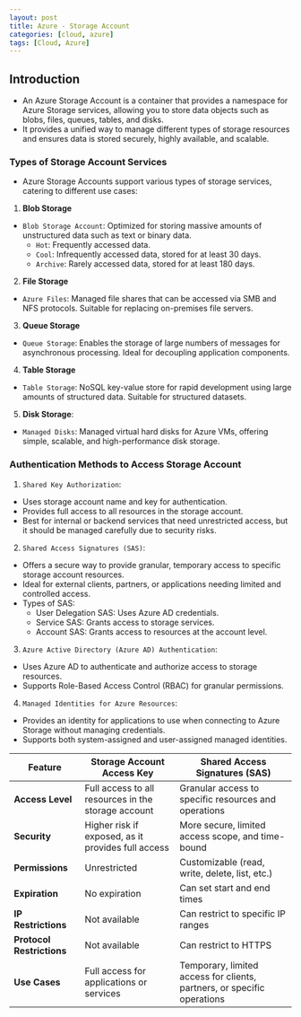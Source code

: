 ```yaml
---
layout: post
title: Azure - Storage Account
categories: [cloud, azure]
tags: [Cloud, Azure]
---
```


## Introduction
- An Azure Storage Account is a container that provides a namespace for Azure Storage services, allowing you to store data objects such as blobs, files, queues, tables, and disks. 
- It provides a unified way to manage different types of storage resources and ensures data is stored securely, highly available, and scalable.

### Types of Storage Account Services
- Azure Storage Accounts support various types of storage services, catering to different use cases:

1. **Blob Storage**
- `Blob Storage Account`: Optimized for storing massive amounts of unstructured data such as text or binary data.
    + `Hot`: Frequently accessed data.
    + `Cool`: Infrequently accessed data, stored for at least 30 days.
    + `Archive`: Rarely accessed data, stored for at least 180 days.

2. **File Storage**
- `Azure Files`: Managed file shares that can be accessed via SMB and NFS protocols. Suitable for replacing on-premises file servers.

3. **Queue Storage**
- `Queue Storage`: Enables the storage of large numbers of messages for asynchronous processing. Ideal for decoupling application components.

4. **Table Storage**
- `Table Storage`: NoSQL key-value store for rapid development using large amounts of structured data. Suitable for structured datasets.

5. **Disk Storage**:
- `Managed Disks`: Managed virtual hard disks for Azure VMs, offering simple, scalable, and high-performance disk storage.

### Authentication Methods to Access Storage Account
1. `Shared Key Authorization`:
- Uses storage account name and key for authentication.
- Provides full access to all resources in the storage account.
- Best for internal or backend services that need unrestricted access, but it should be managed carefully due to security risks.

2. `Shared Access Signatures (SAS)`:
- Offers a secure way to provide granular, temporary access to specific storage account resources. 
- Ideal for external clients, partners, or applications needing limited and controlled access.
- Types of SAS:
    + User Delegation SAS: Uses Azure AD credentials.
    + Service SAS: Grants access to storage services.
    + Account SAS: Grants access to resources at the account level.

3. `Azure Active Directory (Azure AD) Authentication`:
- Uses Azure AD to authenticate and authorize access to storage resources.
- Supports Role-Based Access Control (RBAC) for granular permissions.

4. `Managed Identities for Azure Resources`:
- Provides an identity for applications to use when connecting to Azure Storage without managing credentials.
- Supports both system-assigned and user-assigned managed identities.


| Feature                     | Storage Account Access Key                               | Shared Access Signatures (SAS)                          |
|-----------------------------|----------------------------------------------------------|---------------------------------------------------------|
| **Access Level**            | Full access to all resources in the storage account      | Granular access to specific resources and operations     |
| **Security**                | Higher risk if exposed, as it provides full access       | More secure, limited access scope, and time-bound        |
| **Permissions**             | Unrestricted                                             | Customizable (read, write, delete, list, etc.)           |
| **Expiration**              | No expiration                                            | Can set start and end times                              |
| **IP Restrictions**         | Not available                                            | Can restrict to specific IP ranges                       |
| **Protocol Restrictions**   | Not available                                            | Can restrict to HTTPS                                    |
| **Use Cases**               | Full access for applications or services                 | Temporary, limited access for clients, partners, or specific operations |



